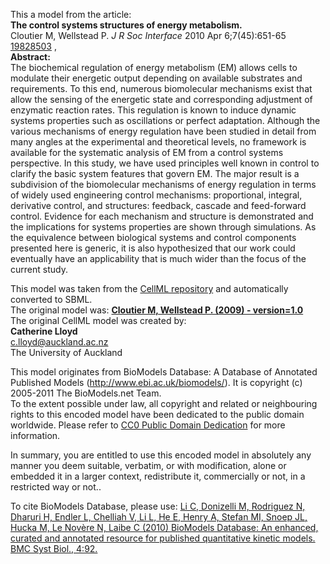 

This a model from the article:  
**The control systems structures of energy metabolism.**   
Cloutier M, Wellstead P. _J R Soc Interface_ 2010 Apr 6;7(45):651-65
[19828503](http://www.ncbi.nlm.nih.gov/pubmed/19828503) ,  
**Abstract:**   
The biochemical regulation of energy metabolism (EM) allows cells to modulate
their energetic output depending on available substrates and requirements. To
this end, numerous biomolecular mechanisms exist that allow the sensing of the
energetic state and corresponding adjustment of enzymatic reaction rates. This
regulation is known to induce dynamic systems properties such as oscillations
or perfect adaptation. Although the various mechanisms of energy regulation
have been studied in detail from many angles at the experimental and
theoretical levels, no framework is available for the systematic analysis of
EM from a control systems perspective. In this study, we have used principles
well known in control to clarify the basic system features that govern EM. The
major result is a subdivision of the biomolecular mechanisms of energy
regulation in terms of widely used engineering control mechanisms:
proportional, integral, derivative control, and structures: feedback, cascade
and feed-forward control. Evidence for each mechanism and structure is
demonstrated and the implications for systems properties are shown through
simulations. As the equivalence between biological systems and control
components presented here is generic, it is also hypothesized that our work
could eventually have an applicability that is much wider than the focus of
the current study.

This model was taken from the [CellML
repository](http://www.cellml.org/models) and automatically converted to SBML.  
The original model was: [ **Cloutier M, Wellstead P. (2009) - version=1.0**
](http://models.cellml.org/exposure/1298e7f3cdd664d79ac289b591126ab5)  
The original CellML model was created by:  
**Catherine Lloyd**   
c.lloyd@auckland.ac.nz  
The University of Auckland  

This model originates from BioModels Database: A Database of Annotated
Published Models (http://www.ebi.ac.uk/biomodels/). It is copyright (c)
2005-2011 The BioModels.net Team.  
To the extent possible under law, all copyright and related or neighbouring
rights to this encoded model have been dedicated to the public domain
worldwide. Please refer to [CC0 Public Domain
Dedication](http://creativecommons.org/publicdomain/zero/1.0/) for more
information.

In summary, you are entitled to use this encoded model in absolutely any
manner you deem suitable, verbatim, or with modification, alone or embedded it
in a larger context, redistribute it, commercially or not, in a restricted way
or not..  
  
To cite BioModels Database, please use: [Li C, Donizelli M, Rodriguez N,
Dharuri H, Endler L, Chelliah V, Li L, He E, Henry A, Stefan MI, Snoep JL,
Hucka M, Le Novère N, Laibe C (2010) BioModels Database: An enhanced, curated
and annotated resource for published quantitative kinetic models. BMC Syst
Biol., 4:92.](http://www.ncbi.nlm.nih.gov/pubmed/20587024)


